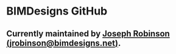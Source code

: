 # BIMDesigns GitHub

## Currently maintained by [Joseph Robinson](https://github.com/josephworks) [(jrobinson@bimdesigns.net)](mailto:jrobinson@bimdesigns.net).
